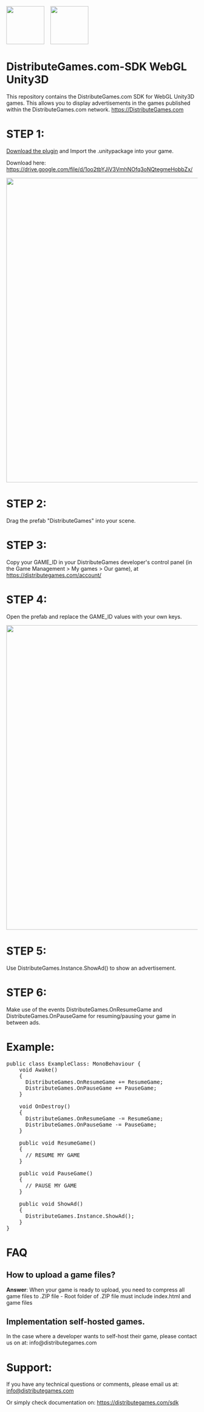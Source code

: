 <img src="https://avatars2.githubusercontent.com/u/48458546?s=460&v=4" width="100" alt="" data-canonical-src="https://avatars2.githubusercontent.com/u/48458546?s=460&v=4g">  &nbsp;&nbsp;
<img src="https://distributegames.com/images/unity3d-logo.png" width="100" alt="" data-canonical-src="https://distributegames.com/images/unity3d-logo.png">


# DistributeGames.com-SDK WebGL Unity3D
This repository contains the DistributeGames.com SDK for WebGL Unity3D games. This allows you to display advertisements in the games published within the DistributeGames.com network. https://DistributeGames.com

# STEP 1:
<p><a href="https://drive.google.com/file/d/1oo2tbYJiV3VmhNOfq3oNQtegmeHobbZx/">Download the plugin</a> and Import the .unitypackage into your game. </p>
<p>Download here: <a href="https://drive.google.com/file/d/1oo2tbYJiV3VmhNOfq3oNQtegmeHobbZx/">https://drive.google.com/file/d/1oo2tbYJiV3VmhNOfq3oNQtegmeHobbZx/</a></p>

<p><img src="https://distributegames.com/images/unity/unity_2.png"  width="800" alt=""></p>

# STEP 2:
Drag the prefab "DistributeGames" into your scene. 

# STEP 3:
Copy your GAME_ID in your DistributeGames developer's control panel (in the Game Management > My games > Our game), at https://distributegames.com/account/

# STEP 4:
Open the prefab and replace the GAME_ID values with your own keys. 
<p><img src="https://distributegames.com/images/unity/unity_1.png"  width="800" alt=""></p>

# STEP 5:
Use DistributeGames.Instance.ShowAd() to show an advertisement. 

# STEP 6:
Make use of the events DistributeGames.OnResumeGame and DistributeGames.OnPauseGame for resuming/pausing your game in between ads.

# Example:
<pre>public class ExampleClass: MonoBehaviour {
	void Awake()
	{
	  DistributeGames.OnResumeGame += ResumeGame;
	  DistributeGames.OnPauseGame += PauseGame;
	}
	
	void OnDestroy()
	{
	  DistributeGames.OnResumeGame -= ResumeGame;
	  DistributeGames.OnPauseGame -= PauseGame;
	}

	public void ResumeGame()
	{
	  // RESUME MY GAME
	}

	public void PauseGame()
	{
	  // PAUSE MY GAME
	}

	public void ShowAd()
	{
	  DistributeGames.Instance.ShowAd();	
	}
}</pre>

# FAQ
<h2>How to upload a game files?</h2>
<p><b>Answer</b>: When your game is ready to upload, you need to compress all game files to .ZIP file - Root folder of .ZIP file must include index.html and game files</p>
<h2><b>Implementation self-hosted games.</b></h2>
<p>In the case where a developer wants to self-host their game, please contact us on at: info@distributegames.com</p>

# Support:
If you have any technical questions or comments, please email us at:
info@distributegames.com

Or simply check documentation on:
https://distributegames.com/sdk
